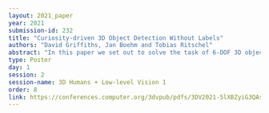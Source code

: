 ```yaml
---
layout: 2021_paper
year: 2021
submission-id: 232
title: "Curiosity-driven 3D Object Detection Without Labels"
authors: "David Griffiths, Jan Boehm and Tobias Ritschel"
abstract: "In this paper we set out to solve the task of 6-DOF 3D object detection from 2D images, where the only supervision is a geometric representation of the objects we aim to find. In doing so, we remove the need for 6-DOF labels (i.e. position, orientation etc.), allowing our network to be trained on unlabelled images in a self-supervised manner. We achieve this through a neural network which learns an explicit scene parameterization which is subsequently passed into a differentiable renderer. We analyze why analysis-by-synthesis-like losses for supervision of 3D scene structure using differentiable rendering is not practical, as it almost always gets stuck in local minima of visual ambiguities. This can be overcome by a novel form of training: we use an additional network to steer the optimization itself to explore the entire parameter space i.e., to be curious, and hence, to resolve those ambiguities and find workable minima."
type: Poster
day: 1
session: 2
session-name: 3D Humans + Low-level Vision 1
order: 8
link: https://conferences.computer.org/3dvpub/pdfs/3DV2021-5lXBZyiG3QAsRBKXHIjqU8/268800a525/268800a525.pdf
---
```

